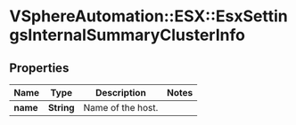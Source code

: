 # VSphereAutomation::ESX::EsxSettingsInternalSummaryClusterInfo

## Properties
Name | Type | Description | Notes
------------ | ------------- | ------------- | -------------
**name** | **String** | Name of the host. | 


